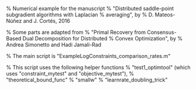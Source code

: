 
% Numerical example for the manuscript
% "Distributed saddle-point subgradient algorithms with Laplacian
% averaging", by
% D. Mateos-Núñez and J. Cortés, 2016

% Some parts are adapted from 
% "Primal Recovery from Consensus-Based Dual Decomposition for Distributed
% Convex Optimization", by
% Andrea Simonetto and Hadi Jamali-Rad

% The main script is "ExampleLogConstraints_comparison_rates.m"

% This script uses the following helper functions
% "test1_optimtool" (which uses "constraint_mytest" and "objective_mytest"),
% "theoretical_bound_func"
% "smallw"
% "learnrate_doubling_trick"
